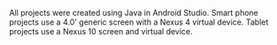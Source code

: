 All projects were created using Java in Android Studio. Smart phone projects use a 4.0' generic screen with a Nexus 4 virtual device. Tablet projects use a Nexus 10 screen and virtual device.